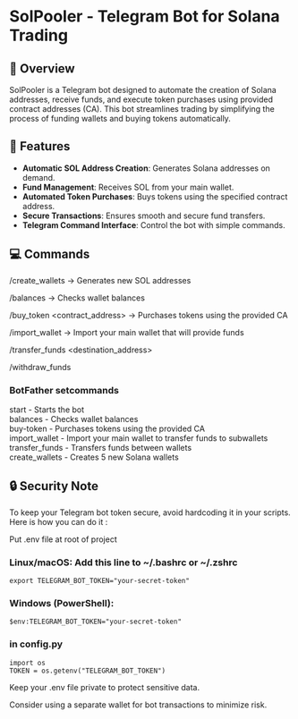 # SolPooler - Telegram Bot for Solana Trading

## 🚀 Overview
SolPooler is a Telegram bot designed to automate the creation of Solana addresses, receive funds, and execute token purchases using provided contract addresses (CA). This bot streamlines trading by simplifying the process of funding wallets and buying tokens automatically.

## 🔧 Features
- **Automatic SOL Address Creation**: Generates Solana addresses on demand.
- **Fund Management**: Receives SOL from your main wallet.
- **Automated Token Purchases**: Buys tokens using the specified contract address.
- **Secure Transactions**: Ensures smooth and secure fund transfers.
- **Telegram Command Interface**: Control the bot with simple commands.

## 💻 Commands

/create_wallets → Generates new SOL addresses

/balances → Checks wallet balances

/buy_token <contract_address> → Purchases tokens using the provided CA

/import_wallet → Import your main wallet that will provide funds

/transfer_funds <amount> <destination_address>

/withdraw_funds <amount>

### BotFather setcommands
start - Starts the bot  
balances - Checks wallet balances  
buy-token - Purchases tokens using the provided CA  
import_wallet - Import your main wallet to transfer funds to subwallets
transfer_funds - Transfers funds between wallets  
create_wallets - Creates 5 new Solana wallets  


## 🔒 Security Note
To keep your Telegram bot token secure, avoid hardcoding it in your scripts. Here is how you can do it :

Put .env file at root of project 

### Linux/macOS: Add this line to ~/.bashrc or ~/.zshrc
```export TELEGRAM_BOT_TOKEN="your-secret-token"```
### Windows (PowerShell):
```$env:TELEGRAM_BOT_TOKEN="your-secret-token"```

### in config.py
```
import os
TOKEN = os.getenv("TELEGRAM_BOT_TOKEN")
```

Keep your .env file private to protect sensitive data.

Consider using a separate wallet for bot transactions to minimize risk.
